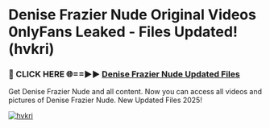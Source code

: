 # Denise Frazier Nude Original Videos 0nlyFans Leaked - Files Updated! (hvkri)

<h3>🔴 CLICK HERE 🌐==►► <a href="https://tinyurl.com/yc6ubb5a" rel="nofollow">Denise Frazier Nude Updated Files</a></h3>

Get Denise Frazier Nude and all content. Now you can access all videos and pictures of Denise Frazier Nude. New Updated Files 2025!

[![hvkri](https://i.imgur.com/7eu0CRL.gif)](https://tinyurl.com/yc6ubb5a)

